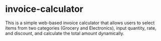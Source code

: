 # invoice-calculator
This is a simple web-based invoice calculator that allows users to select items from two categories (Grocery and Electronics), input quantity, rate, and discount, and calculate the total amount dynamically.
